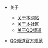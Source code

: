
* 关于
  * [关于本网站](http://fwind.ljjie.cn/#/aboutweb)
  * [关于本社区](http://fwind.ljjie.cn/#/aboutbbs)
  * [关于QQ频道](http://fwind.ljjie.cn/#/aboutqq)

* [QQ频道官方规范](https://docs.qq.com/doc/p/52b09418821a8018eef87e1d74beb589914aa539)

